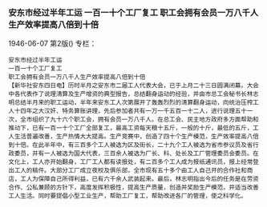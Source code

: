 ### 安东市经过半年工运  一百一十个工厂复工  职工会拥有会员一万八千人生产效率提高八倍到十倍

1946-06-07
第2版()
专栏：

    安东市经过半年工运
    一百一十个工厂复工
    职工会拥有会员一万八千人生产效率提高八倍到十倍
    【新华社安东四日电】历时半月之安东市二届工人代表大会，已于上月二十三日圆满闭幕。大会中各代表作了说理清算及生产增资的典型报告，总结翻身运动的经验，并由市总工会秘书长林志明总结半月来的职工运动，半年来安东工人次第展开了轰轰烈烈的清算翻身运动，向统治压榨工人十四年之大汉奸、特务算账讲理，先后参加者共有一万一千五百一十二人，进行说理五十一次，全市组织了九十六个职工会，拥有会员一万八千人。在总工会、民主地方政府多方面帮助和推动下，已有一百一十个工厂全部复工，最高工资每天粮十五斤，一般的十斤，最低的五斤，工人生活普遍改善，生产热情大大提高。生产竞赛中，创造了四十个生产模范，生产效率提高八倍到十倍。在此半年中，有三百多个工人被选为区及街长，二十九个工人被选为省市参议员及省行政委员，并有一人被选为国大代表，三百余人被选为厂长、科、处长及工厂管理委员会委员。在文化上，工人亦开始翻身，工厂工人都有读报处，有二百多个工人成为报纸通讯员，报上经常登出工人的稿件。大部分工厂成立夜校及俱乐部，全市现有五十多个由工人自己开的合作社和商店，工人为保障自己所得利益，已有六千余人武装起来。最后，林志明指出今后的任务是在劳资合作、公私兼顾的方针下，高度发挥积极性，提高生产质量，创造并奖励生产模范，并适当改善工人生活。同时要提倡小型工业生产，帮助工厂复工，帮助改进各厂的管理，使之科学化。
